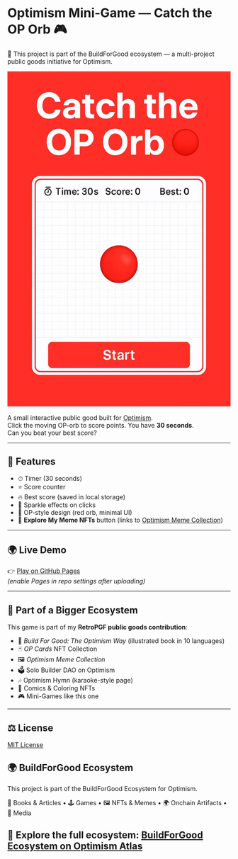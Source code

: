 # Optimism Mini-Game — Catch the OP Orb 🎮
📌 This project is part of the BuildForGood ecosystem — a multi-project public goods initiative for Optimism.  

![Game screenshot](screenshot.png)

A small interactive public good built for [Optimism](https://optimism.io).  
Click the moving OP-orb to score points. You have **30 seconds**.  
Can you beat your best score?

---

## 🚀 Features
- ⏱ Timer (30 seconds)  
- ⭐ Score counter  
- 🔥 Best score (saved in local storage)  
- 🎇 Sparkle effects on clicks  
- 🎯 OP-style design (red orb, minimal UI)  
- 🔗 **Explore My Meme NFTs** button (links to [Optimism Meme Collection](https://opensea.io/collection/optimism-meme-collection))  

---

## 🌍 Live Demo
👉 [Play on GitHub Pages]( https://stephanschwab.github.io/catch-the-op-orb/)  
*(enable Pages in repo settings after uploading)*

---

## 🧩 Part of a Bigger Ecosystem
This game is part of my **RetroPGF public goods contribution**:  
- 📕 *Build For Good: The Optimism Way* (illustrated book in 10 languages)  
- 🃏 *OP Cards* NFT Collection  
- 🖼️ *Optimism Meme Collection*  
- 🗳️ Solo Builder DAO on Optimism  
- 🎶 Optimism Hymn (karaoke-style page)  
- 🎨 Comics & Coloring NFTs  
- 🎮 Mini-Games like this one  

---

## ⚖️ License
[MIT License](LICENSE)

## 🌍 BuildForGood Ecosystem  
This project is part of the BuildForGood Ecosystem for Optimism.  

📖 Books & Articles • 🕹 Games • 🖼 NFTs & Memes • 🌍 Onchain Artifacts • 🎥 Media  

🔗 Explore the full ecosystem: [BuildForGood Ecosystem on Optimism Atlas](https://atlas.optimism.io/profile/organizations/BuildForGood%20Ecosystem)
---

